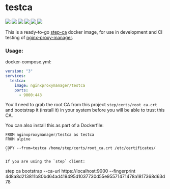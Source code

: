 # testca

<p>
  <img src="https://img.shields.io/badge/openresty-1.19.3.1-green.svg?style=for-the-badge">
  <img src="https://img.shields.io/badge/lua-5.1.5-green.svg?style=for-the-badge">
  <img src="https://img.shields.io/badge/luarocks-3.3.1-green.svg?style=for-the-badge">
  <a href="https://hub.docker.com/repository/docker/nginxproxymanager/testca">
    <img src="https://img.shields.io/docker/stars/nginxproxymanager/testca.svg?style=for-the-badge">
  </a>
  <a href="https://hub.docker.com/repository/docker/nginxproxymanager/testca">
    <img src="https://img.shields.io/docker/pulls/nginxproxymanager/testca.svg?style=for-the-badge">
  </a>
  <a href="https://ci.nginxproxymanager.com/blue/organizations/jenkins/docker-testca/branches/">
    <img src="https://img.shields.io/jenkins/build?jobUrl=https%3A%2F%2Fci.nginxproxymanager.com%2Fjob%2Fdocker-testca%2Fjob%2Fmaster&style=for-the-badge">
  </a>
</p>

This is a ready-to-go [step-ca](https://hub.docker.com/r/smallstep/step-ca) docker image,
for use in development and CI testing of [nginx-proxy-manager](jc21/nginx-proxy-manager).

### Usage:

docker-compose.yml:
```yml
version: "3"
services:
  testca:
    image: nginxproxymanager/testca
    ports:
      - 9000:443
```

You'll need to grab the root CA from this project `step/certs/root_ca.crt` and bootstrap it (install it)
in your system before you will be able to trust this CA.

You can also install this as part of a Dockerfile:

```
FROM nginxproxymanager/testca as testca
FROM alpine

COPY --from=testca /home/step/certs/root_ca.crt /etc/certificates/
``

If you are using the `step` client:

```
step ca bootstrap --ca-url https://localhost:9000 --fingerprint 4d8a8d213811b80bd64ad419495d1037730d55e95571471478a1817368d63d78
```
